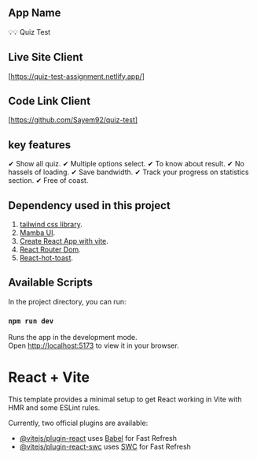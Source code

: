 ## App Name 
💡💡 Quiz Test

## Live Site Client
[https://quiz-test-assignment.netlify.app/]

## Code Link Client
[https://github.com/Sayem92/quiz-test]

## key features
✔ Show all quiz.
✔ Multiple options select.
✔ To know about result.
✔ No hassels of loading.
✔ Save bandwidth.
✔ Track your progress on statistics section.
✔ Free of coast.


## Dependency used in this project
1. [tailwind css library](https://tailwindcss.com/docs/installation).
2. [Mamba UI](https://www.mambaui.com/components).
3. [Create React App with vite](https://tailwindcss.com/docs/installation/using-vite).
4. [React Router Dom](https://reactrouter.com/en/main).
5. [React-hot-toast](https://react-hot-toast.com/).


## Available Scripts

In the project directory, you can run:

### `npm run dev`

Runs the app in the development mode.\
Open [http://localhost:5173](http://localhost:5173) to view it in your browser.






# React + Vite

This template provides a minimal setup to get React working in Vite with HMR and some ESLint rules.

Currently, two official plugins are available:

- [@vitejs/plugin-react](https://github.com/vitejs/vite-plugin-react/blob/main/packages/plugin-react/README.md) uses [Babel](https://babeljs.io/) for Fast Refresh
- [@vitejs/plugin-react-swc](https://github.com/vitejs/vite-plugin-react-swc) uses [SWC](https://swc.rs/) for Fast Refresh
